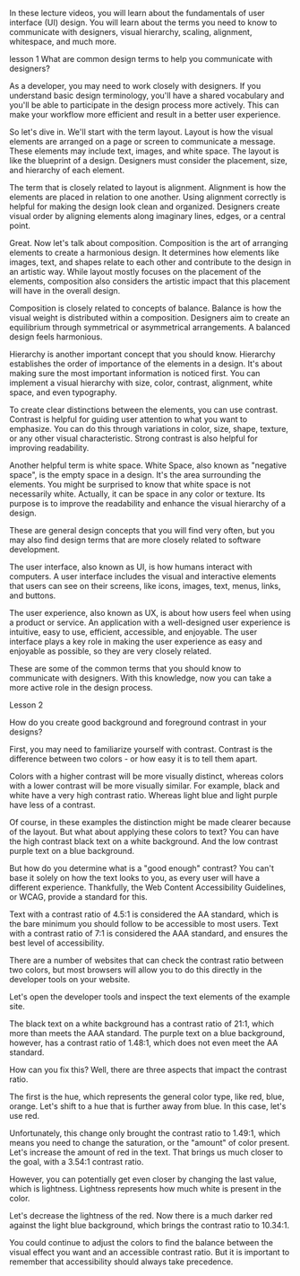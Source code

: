 <!-- @format -->

In these lecture videos, you will learn about the fundamentals of user interface (UI) design. You will learn about the terms you need to know to communicate with designers, visual hierarchy, scaling, alignment, whitespace, and much more.

lesson 1
What are common design terms to help you communicate with designers?

As a developer, you may need to work closely with designers. If you understand basic design terminology, you'll have a shared vocabulary and you'll be able to participate in the design process more actively. This can make your workflow more efficient and result in a better user experience.

So let's dive in. We'll start with the term layout. Layout is how the visual elements are arranged on a page or screen to communicate a message. These elements may include text, images, and white space. The layout is like the blueprint of a design. Designers must consider the placement, size, and hierarchy of each element.

The term that is closely related to layout is alignment. Alignment is how the elements are placed in relation to one another. Using alignment correctly is helpful for making the design look clean and organized. Designers create visual order by aligning elements along imaginary lines, edges, or a central point.

Great. Now let's talk about composition. Composition is the art of arranging elements to create a harmonious design. It determines how elements like images, text, and shapes relate to each other and contribute to the design in an artistic way. While layout mostly focuses on the placement of the elements, composition also considers the artistic impact that this placement will have in the overall design.

Composition is closely related to concepts of balance. Balance is how the visual weight is distributed within a composition. Designers aim to create an equilibrium through symmetrical or asymmetrical arrangements. A balanced design feels harmonious.

Hierarchy is another important concept that you should know. Hierarchy establishes the order of importance of the elements in a design. It's about making sure the most important information is noticed first. You can implement a visual hierarchy with size, color, contrast, alignment, white space, and even typography.

To create clear distinctions between the elements, you can use contrast. Contrast is helpful for guiding user attention to what you want to emphasize. You can do this through variations in color, size, shape, texture, or any other visual characteristic. Strong contrast is also helpful for improving readability.

Another helpful term is white space. White Space, also known as "negative space", is the empty space in a design. It's the area surrounding the elements. You might be surprised to know that white space is not necessarily white. Actually, it can be space in any color or texture. Its purpose is to improve the readability and enhance the visual hierarchy of a design.

These are general design concepts that you will find very often, but you may also find design terms that are more closely related to software development.

The user interface, also known as UI, is how humans interact with computers. A user interface includes the visual and interactive elements that users can see on their screens, like icons, images, text, menus, links, and buttons.

The user experience, also known as UX, is about how users feel when using a product or service. An application with a well-designed user experience is intuitive, easy to use, efficient, accessible, and enjoyable. The user interface plays a key role in making the user experience as easy and enjoyable as possible, so they are very closely related.

These are some of the common terms that you should know to communicate with designers. With this knowledge, now you can take a more active role in the design process.

Lesson 2

How do you create good background and foreground contrast in your designs?

First, you may need to familiarize yourself with contrast. Contrast is the difference between two colors - or how easy it is to tell them apart.

Colors with a higher contrast will be more visually distinct, whereas colors with a lower contrast will be more visually similar. For example, black and white have a very high contrast ratio. Whereas light blue and light purple have less of a contrast.

Of course, in these examples the distinction might be made clearer because of the layout. But what about applying these colors to text? You can have the high contrast black text on a white background. And the low contrast purple text on a blue background.

But how do you determine what is a "good enough" contrast? You can't base it solely on how the text looks to you, as every user will have a different experience. Thankfully, the Web Content Accessibility Guidelines, or WCAG, provide a standard for this.

Text with a contrast ratio of 4.5:1 is considered the AA standard, which is the bare minimum you should follow to be accessible to most users. Text with a contrast ratio of 7:1 is considered the AAA standard, and ensures the best level of accessibility.

There are a number of websites that can check the contrast ratio between two colors, but most browsers will allow you to do this directly in the developer tools on your website.

Let's open the developer tools and inspect the text elements of the example site.

The black text on a white background has a contrast ratio of 21:1, which more than meets the AAA standard. The purple text on a blue background, however, has a contrast ratio of 1.48:1, which does not even meet the AA standard.

How can you fix this? Well, there are three aspects that impact the contrast ratio.

The first is the hue, which represents the general color type, like red, blue, orange. Let's shift to a hue that is further away from blue. In this case, let's use red.

Unfortunately, this change only brought the contrast ratio to 1.49:1, which means you need to change the saturation, or the "amount" of color present. Let's increase the amount of red in the text. That brings us much closer to the goal, with a 3.54:1 contrast ratio.

However, you can potentially get even closer by changing the last value, which is lightness. Lightness represents how much white is present in the color.

Let's decrease the lightness of the red. Now there is a much darker red against the light blue background, which brings the contrast ratio to 10.34:1.

You could continue to adjust the colors to find the balance between the visual effect you want and an accessible contrast ratio. But it is important to remember that accessibility should always take precedence.
